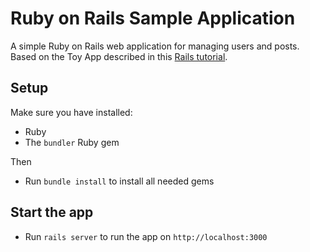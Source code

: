 # Ruby on Rails Sample Application

A simple Ruby on Rails web application for managing users and posts.
Based on the Toy App described in this [Rails tutorial](https://www.railstutorial.org/book/toy_app). 

## Setup
Make sure you have installed:
- Ruby
- The `bundler` Ruby gem 

Then
- Run `bundle install` to install all needed gems


## Start the app
- Run `rails server` to run the app on `http://localhost:3000`
